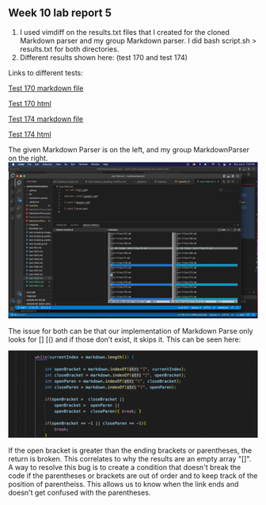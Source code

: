 ## Week 10 lab report 5
1. I used vimdiff on the results.txt files that I created for the cloned Markdown parser and my group Markdown parser. I did bash script.sh > results.txt for both directories. 
2. Different results shown here: (test 170 and test 174)



Links to different tests:


[Test 170 markdown file](https://github.com/nidhidhamnani/markdown-parser/blob/main/test-files/170.md)


[Test 170 html](https://github.com/nidhidhamnani/markdown-parser/blob/main/test-files/170.html.test)


[Test 174 markdown file](https://github.com/nidhidhamnani/markdown-parser/blob/main/test-files/174.md)


[Test 174 html](https://github.com/nidhidhamnani/markdown-parser/blob/main/test-files/174.html.test)



The given Markdown Parser is on the left, and my group MarkdownParser on the right. 
![Image](vimdiff.png)



The issue for both can be that our implementation of Markdown Parse only looks for [] [() and if those don’t exist, it skips it. 
This can be seen here: 



![Image](problem.png)

If the open bracket is greater than the ending brackets or parentheses, the return is broken. This correlates to why the results are an empty array "[]". 
A way to resolve this bug is to create a condition that doesn't break the code if the parentheses or brackets are out of order and to keep track of the position of parentheiss. This allows us to know when the link ends and doesn't get confused with the parentheses.
